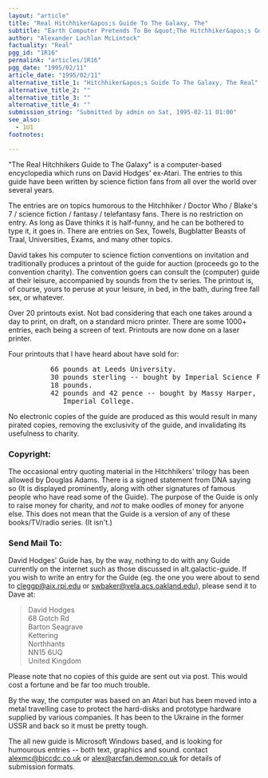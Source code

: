 ```yaml
---
layout: "article"
title: "Real Hitchhiker&apos;s Guide To The Galaxy, The"
subtitle: "Earth Computer Pretends To Be &quot;The Hitchhiker&apos;s Guide&quot;"
author: "Alexander Lachlan McLintock"
factuality: "Real"
pgg_id: "1R16"
permalink: "articles/1R16"
pgg_date: "1995/02/11"
article_date: "1995/02/11"
alternative_title_1: "Hitchhiker&apos;s Guide To The Galaxy, The Real"
alternative_title_2: ""
alternative_title_3: ""
alternative_title_4: ""
submission_string: "Submitted by admin on Sat, 1995-02-11 01:00"
see_also:
  - 1U1
footnotes: 

---
```

<div>
<p>"The Real Hitchhikers Guide to The Galaxy" is a computer-based encyclopedia which runs on David Hodges' ex-Atari. The entries to this guide have been written by science fiction fans from all over the world over several years.</p>
<p>The entries are on topics humorous to the Hitchhiker / Doctor Who / Blake's 7 / science fiction / fantasy / telefantasy fans. There is no restriction on entry. As long as Dave thinks it is half-funny, and he can be bothered to type it, it goes in. There are entries on Sex, Towels, Bugblatter Beasts of Traal, Universities, Exams, and many other topics.</p>
<p>David takes his computer to science fiction conventions on invitation and traditionally produces a printout of the guide for auction (proceeds go to the convention charity). The convention goers can consult the (computer) guide at their leisure, accompanied by sounds from the tv series. The printout is, of course, yours to peruse at your leisure, in bed, in the bath, during free fall sex, or whatever.</p>
<p>Over 20 printouts exist. Not bad considering that each one takes around a day to print, on draft, on a standard micro printer. There are some 1000+ entries, each being a screen of text. Printouts are now done on a laser printer.</p>
<p>Four printouts that I have heard about have sold for:</p>
<pre>
          66 pounds at Leeds University.
          30 pounds sterling -- bought by Imperial Science Fiction Society.
          18 pounds.
          42 pounds and 42 pence -- bought by Massy Harper, also of
             Imperial College.
</pre>
<p>No electronic copies of the guide are produced as this would result in many pirated copies, removing the exclusivity of the guide, and invalidating its usefulness to charity.</p>
<h3>Copyright:</h3>
<p>The occasional entry quoting material in the Hitchhikers' trilogy has been allowed by Douglas Adams. There is a signed statement from DNA saying so (It is displayed prominently, along with other signatures of famous people who have read some of the Guide). The purpose of the Guide is only to raise money for charity, and <em>not</em> to make oodles of money for anyone else. This does not mean that the Guide is a version of any of these books/TV/radio series. (It isn't.)</p>
<h3>Send Mail To:</h3>
<p>David Hodges' Guide has, by the way, nothing to do with any Guide currently on the internet such as those discussed in alt.galactic-guide. If you wish to write an entry for the Guide (eg. the one you were about to send to <a href="https://web.archive.org/web/20130205233320/mailto:cleggp@aix.rpi.edu">cleggp@aix.rpi.edu</a> or <a href="https://web.archive.org/web/20130205233320/mailto:swbaker@vela.acs.oakland.edu">swbaker@vela.acs.oakland.edu</a>), please send it to Dave at:</p>
<blockquote>David Hodges<br>
68 Gotch Rd<br>
Barton Seagrave<br>
Kettering<br>
Northhants<br>
NN15 6UQ<br>
United Kingdom</blockquote>
<p>Please note that no copies of this guide are sent out via post. This would cost a fortune and be far too much trouble.</p>
<p>By the way, the computer was based on an Atari but has been moved into a metal travelling case to protect the hard-disks and prototype hardware supplied by various companies. It has been to the Ukraine in the former USSR and back so it must be pretty tough.</p>
<p>The all new guide is Microsoft Windows based, and is looking for humourous entries -- both text, graphics and sound. contact <a href="https://web.archive.org/web/20130205233320/mailto:alexmc@biccdc.co.uk">alexmc@biccdc.co.uk</a> or <a href="https://web.archive.org/web/20130205233320/mailto:alex@arcfan.demon.co.uk">alex@arcfan.demon.co.uk</a> for details of submission formats.</p>
</div>
